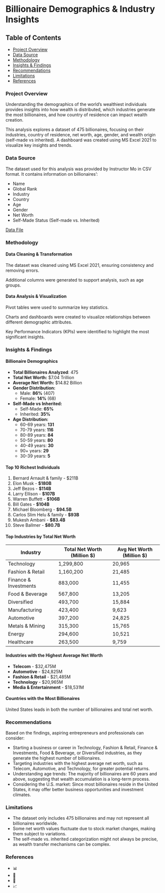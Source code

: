 # Billionaire Demographics & Industry Insights

## Table of Contents
- [Project Overview](#project-overview)
- [Data Source](#data-source)
- [Methodology](#methodology)
- [Insights & Findings](#insights-&-findings)
- [Recommendations](#recommendations)
- [Limitations](#limitations)
- [References](#references)

### Project Overview

Understanding the demographics of the world’s wealthiest individuals provides insights into how wealth is distributed, which industries generate the most billionaires, and how country of residence can impact wealth creation.

This analysis explores a dataset of 475 billionaires, focusing on their industries, country of residence, net worth, age, gender, and wealth origin (self-made vs inherited). A dashboard was created using MS Excel 2021 to visualize key insights and trends.

### Data Source

The dataset used for this analysis was provided by Instructor Mo in CSV format. It contains information on billionaires’:

- Name
- Global Rank
- Industry
- Country
- Age
- Gender
- Net Worth
- Self-Made Status (Self-made vs. Inherited)

[Data File](link)

### Methodology

#### Data Cleaning & Transformation

The dataset was cleaned using MS Excel 2021, ensuring consistency and removing errors.

Additional columns were generated to support analysis, such as age groups.

#### Data Analysis & Visualization

Pivot tables were used to summarize key statistics.

Charts and dashboards were created to visualize relationships between different demographic attributes.

Key Performance Indicators (KPIs) were identified to highlight the most significant insights.

### Insights & Findings

#### Billionaire Demographics

* **Total Billionaires Analyzed**: 475
* **Total Net Worth:** $7.04 Trillion
* **Average Net Worth:** $14.82 Billion
* **Gender Distribution:**
  * Male: **86%** (407)
  * Female: **14%** (68)
* **Self-Made vs Inherited:**
  * Self-Made: **65%**
  * Inherited: **35%**
* **Age Distribution:**
  * 60-69 years: **131**
  * 70-79 years: **116**
  * 80-89 years: **84**
  * 50-59 years: **80**
  * 40-49 years: **30**
  * 90+ years: **29**
  * 30-39 years: **5**

#### Top 10 Richest Individuals

1. Bernard Arnault & family - $211B
2. Elon Musk - **$180B**
3. Jeff Bezos - **$114B**
4. Larry Ellison - **$107B**
5. Warren Buffett - **$106B**
6. Bill Gates - **$104B**
7. Michael Bloomberg - **$94.5B**
8. Carlos Slim Helu & family - **$93B**
9. Mukesh Ambani - **$83.4B**
10. Steve Ballmer - **$80.7B**

#### Top Industries by Total Net Worth

| Industry              | Total Net Worth (Million \$) | Avg Net Worth (Million \$) |
| --------------------- | ---------------------------- | -------------------------- |
| Technology            | 1,299,800                    | 20,965                     |
| Fashion & Retail      | 1,160,200                    | 21,485                     |
| Finance & Investments | 883,000                      | 11,455                     |
| Food & Beverage       | 567,800                      | 13,205                     |
| Diversified           | 493,700                      | 15,884                     |
| Manufacturing         | 423,400                      | 9,623                      |
| Automotive            | 397,200                      | 24,825                     |
| Metals & Mining       | 315,300                      | 15,765                     |
| Energy                | 294,600                      | 10,521                     |
| Healthcare            | 263,500                      | 9,759                      |

#### Industries with the Highest Average Net Worth

* **Telecom** - $32,475M
* **Automotive** - $24,825M
* **Fashion & Retail** - $21,485M
* **Technology** - $20,965M
* **Media & Entertainment** - $18,531M

#### Countries with the Most Billionaires

United States leads in both the number of billionaires and total net worth.

### Recommendations

Based on the findings, aspiring entrepreneurs and professionals can consider:

- Starting a business or career in Technology, Fashion & Retail, Finance & Investments, Food & Beverage, or Diversified industries, as they generate the highest number of billionaires.
- Targeting industries with the highest average net worth, such as Telecom, Automotive, and Technology, for greater potential returns.
- Understanding age trends: The majority of billionaires are 60 years and above, suggesting that wealth accumulation is a long-term process.
- Considering the U.S. market: Since most billionaires reside in the United States, it may offer better business opportunities and investment climates.

### Limitations

- The dataset only includes 475 billionaires and may not represent all billionaires worldwide.
- Some net worth values fluctuate due to stock market changes, making them subject to variations.
- The self-made vs. inherited categorization might not always be precise, as wealth transfer mechanisms can be complex.

### References


* 📊
* 📁
* 📓
* 📈
